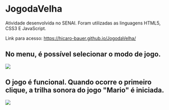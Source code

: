 # JogodaVelha
Atividade desenvolvida no SENAI. Foram utilizadas as linguagens HTML5, CSS3 E JavaScript. 

Link para acesso: https://hicaro-bauer.github.io/JogodaVelha/

<h2> No menu, é possível selecionar o modo de jogo. </h2>
<img src="https://user-images.githubusercontent.com/105173431/209450902-2dc9d3b5-2a46-4161-a179-fe33d503b0dc.png" />

<h2> O jogo é funcional. Quando ocorre o primeiro clique, a trilha sonora do jogo "Mario" é iniciada. </h2>
<img src="https://user-images.githubusercontent.com/105173431/209450926-86311de7-dc4b-44be-9d62-1500c79e90c1.png" />
